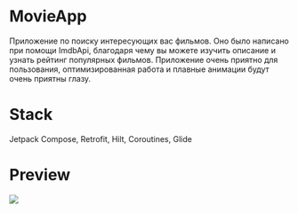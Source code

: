 # MovieApp
Приложение по поиску интересующих вас фильмов. Оно было написано при помощи ImdbApi,
благодаря чему вы можете изучить описание и узнать рейтинг популярных фильмов.
Приложение очень приятно для пользования, оптимизированная работа и
плавные анимации будут очень приятны глазу.

# Stack
Jetpack Compose, Retrofit, Hilt, Coroutines, Glide

# Preview
![](https://github.com/spartak0/MovieApp/blob/master/preview.gif)
